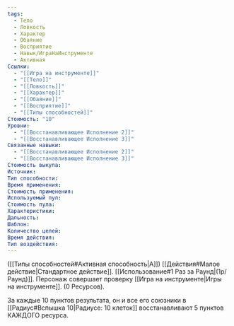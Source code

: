 ```yaml
---
tags:
  - Тело
  - Ловкость
  - Характер
  - Обаяние
  - Восприятие
  - Навык/ИграНаИнструменте
  - Активная
Ссылки:
  - "[[Игра на инструменте]]"
  - "[[Тело]]"
  - "[[Ловкость]]"
  - "[[Характер]]"
  - "[[Обаяние]]"
  - "[[Восприятие]]"
  - "[[Типы способностей]]"
Стоимость: "10"
Уровни:
  - "[[Восстанавливающее Исполнение 2]]"
  - "[[Восстанавливающее Исполнение 3]]"
Связанные навыки:
  - "[[Восстанавливающее Исполнение 2]]"
  - "[[Восстанавливающее Исполнение 3]]"
Стоимость выкупа:
Источник:
Тип способности:
Время применения:
Стоимость применения:
Используемый пул:
Стоимость пула:
Характеристики:
Дальность:
Шаблон:
Количество целей:
Время действия:
Тип воздействия:
---
```

([[Типы способностей#Активная способность|А]]) [[Действия#Малое действие|Стандартное действие]]. [[Использование#1 Раз за Раунд|(1р/Раунд)]]. Персонаж совершает проверку [[Игра на инструменте|Игры на инструменте]]. (0 Ресурсов).

За каждые 10 пунктов результата, он и все его союзники в [[Радиус#Вспышка 10|Радиусе: 10 клеток]] восстанавливают 5 пунктов КАЖДОГО ресурса. 